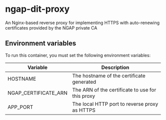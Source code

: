 # ngap-dit-proxy

An Nginx-based reverse proxy for implementing HTTPS with auto-renewing
certificates provided by the NGAP private CA

## Environment variables

To run this container, you must set the following environment variables:

| Variable             | Description                                      |
|----------------------|--------------------------------------------------|
| HOSTNAME             | The hostname of the certificate generated        |
| NGAP_CERTIFICATE_ARN | The ARN of the certificate to use for this proxy |
| APP_PORT             | The local HTTP port to reverse proxy as HTTPS    |
